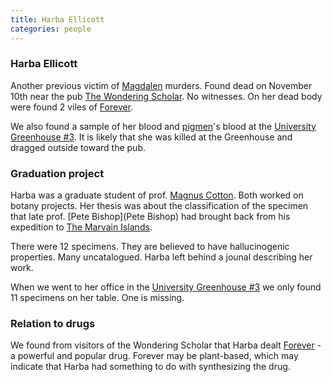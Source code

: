 ```yaml
---
title: Harba Ellicott
categories: people
---
```


### Harba Ellicott
Another previous victim of [Magdalen](Magdalen) murders. Found dead on November 10th near the pub [The Wondering Scholar](TheWonderingScholar). No witnesses.
On her dead body were found 2 viles of [Forever](Forever).

We also found a sample of her blood and [pigmen](pigmen)'s blood at the [University Greenhouse #3](UniversityGreenhouse). It is likely that she was killed at the Greenhouse and dragged outside toward the pub.

### Graduation project
Harba was a graduate student of prof. [Magnus Cotton](MagnusCotton). Both worked on botany projects. Her thesis was about the classification of the specimen that late prof. [Pete Bishop](Pete Bishop) had brought back from his expedition to [The Marvain Islands](TheMarvainIslands). 

There were 12 specimens. They are believed to have hallucinogenic properties. Many uncatalogued. Harba left behind a jounal describing her work. 

When we went to her office in the [University Greenhouse #3](UniversityGreenhouse) we only found 11 specimens on her table. One is missing.

### Relation to drugs
We found from visitors of the Wondering Scholar that Harba dealt [Forever](Forever) - a powerful and popular drug. Forever may be plant-based, which may indicate that Harba had something to do with synthesizing the drug.
